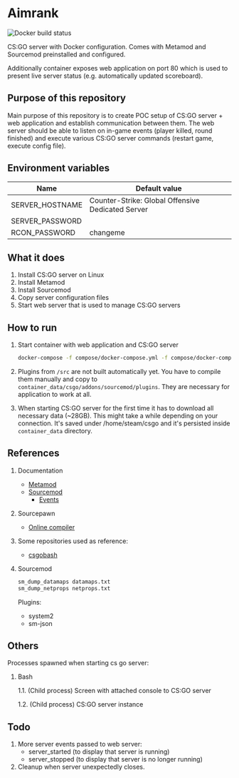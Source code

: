 # Aimrank

![Docker build status](https://github.com/mariusz-ba/aimrank/workflows/Build/badge.svg)

CS:GO server with Docker configuration. Comes with Metamod and Sourcemod preinstalled and configured.

Additionally container exposes web application on port 80 which is used to present live server status (e.g. automatically updated scoreboard).

## Purpose of this repository

Main purpose of this repository is to create POC setup of CS:GO server + web application and establish communication between them. The web server
should be able to listen on in-game events (player killed, round finished) and execute various CS:GO server commands (restart game, execute config file).

## Environment variables

|Name                 |Default value|
|---------------------|-------------|
|SERVER_HOSTNAME      |Counter-Strike: Global Offensive Dedicated Server|
|SERVER_PASSWORD      ||
|RCON_PASSWORD        |changeme|

## What it does

1. Install CS:GO server on Linux
2. Install Metamod
3. Install Sourcemod
4. Copy server configuration files
5. Start web server that is used to manage CS:GO servers

## How to run

1. Start container with web application and CS:GO server
   ```bash
   docker-compose -f compose/docker-compose.yml -f compose/docker-compose.development.yml up
   ```
   
2. Plugins from `/src` are not built automatically yet. You have to compile them manually and copy to
   `container_data/csgo/addons/sourcemod/plugins`. They are necessary for application to work at all.
   
3. When starting CS:GO server for the first time it has to download all necessary data (~28GB). This might take a while depending on
   your connection. It's saved under /home/steam/csgo and it's persisted inside `container_data` directory.
   

## References

1. Documentation

    - [Metamod](https://wiki.alliedmods.net/Category:Metamod:Source_Documentation)
    - [Sourcemod](https://wiki.alliedmods.net/Category:SourceMod_Documentation)
      - [Events](https://wiki.alliedmods.net/Counter-Strike:_Global_Offensive_Events#round_end)

2. Sourcepawn

    - [Online compiler](https://spider.limetech.io/)
   
3. Some repositories used as reference:

   - [csgobash](https://github.com/jpcanoso/csgobash)
   
4. Sourcemod
   
   ```bash
   sm_dump_datamaps datamaps.txt
   sm_dump_netprops netprops.txt
   ```
   
   Plugins:

   - system2
   - sm-json
   
## Others

Processes spawned when starting cs go server:

   1. Bash
      
      1.1. (Child process) Screen with attached console to CS:GO server
      
      1.2. (Child process) CS:GO server instance
      
## Todo

1. More server events passed to web server:
   - server_started (to display that server is running)
   - server_stopped (to display that server is no longer running)
2. Cleanup when server unexpectedly closes.
